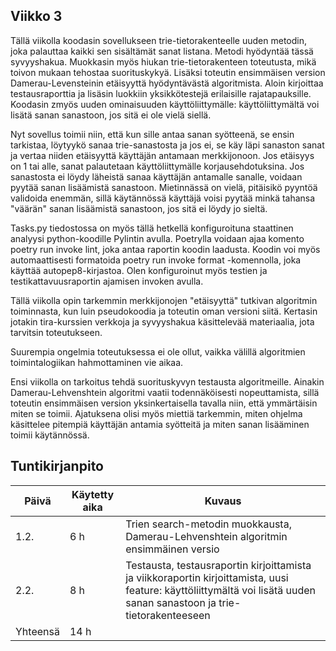 ## Viikko 3

Tällä viikolla koodasin sovellukseen trie-tietorakenteelle uuden metodin, joka palauttaa kaikki sen sisältämät sanat listana. Metodi hyödyntää tässä syvyyshakua. Muokkasin myös hiukan trie-tietorakenteen toteutusta, mikä toivon mukaan tehostaa suorituskykyä. Lisäksi toteutin ensimmäisen version Damerau-Levensteinin etäisyyttä hyödyntävästä algoritmista. Aloin kirjoittaa testausraporttia ja lisäsin luokkiin yksikkötestejä erilaisille rajatapauksille. Koodasin zmyös uuden ominaisuuden käyttöliittymälle: käyttöliittymältä voi lisätä sanan sanastoon, jos sitä ei ole vielä siellä.

Nyt sovellus toimii niin, että kun sille antaa sanan syötteenä, se ensin tarkistaa, löytyykö sanaa trie-sanastosta ja jos ei, se käy läpi sanaston sanat ja vertaa niiden etäisyyttä käyttäjän antamaan merkkijonoon. Jos etäisyys on 1 tai alle, sanat palautetaan käyttöliittymälle korjausehdotuksina. Jos sanastosta ei löydy läheistä sanaa käyttäjän antamalle sanalle, voidaan pyytää sanan lisäämistä sanastoon. Mietinnässä on vielä, pitäisikö pyyntöä validoida enemmän, sillä käytännössä käyttäjä voisi pyytää minkä tahansa "väärän" sanan lisäämistä sanastoon, jos sitä ei löydy jo sieltä.

Tasks.py tiedostossa on myös tällä hetkellä konfiguroituna staattinen analyysi python-koodille Pylintin avulla. Poetrylla voidaan ajaa komento poetry run invoke lint, joka antaa raportin koodin laadusta. Koodin voi myös automaattisesti formatoida poetry run invoke format -komennolla, joka käyttää autopep8-kirjastoa. Olen konfiguroinut myös testien ja testikattavuusraportin ajamisen invoken avulla.

Tällä viikolla opin tarkemmin merkkijonojen "etäisyyttä" tutkivan algoritmin toiminnasta, kun luin pseudokoodia ja toteutin oman versioni siitä. Kertasin jotakin tira-kurssien verkkoja ja syvyyshakua käsittelevää materiaalia, jota tarvitsin toteutukseen. 

Suurempia ongelmia toteutuksessa ei ole ollut, vaikka välillä algoritmien toimintalogiikan hahmottaminen vie aikaa. 

Ensi viikolla on tarkoitus tehdä suorituskyvyn testausta algoritmeille. Ainakin Damerau-Lehvenshtein algoritmi vaatii todennäköisesti nopeuttamista, sillä toteutin ensimmäisen version yksinkertaisella tavalla niin, että ymmärtäisin miten se toimii. Ajatuksena olisi myös miettiä tarkemmin, miten ohjelma käsittelee pitempiä käyttäjän antamia syötteitä ja miten sanan lisääminen toimii käytännössä.

## Tuntikirjanpito

| Päivä | Käytetty aika | Kuvaus |
| ----- | ------------- | ------ |
| 1.2.  | 6 h            | Trien search-metodin muokkausta, Damerau-Lehvenshtein algoritmin ensimmäinen versio |
| 2.2.  | 8 h 			| Testausta, testausraportin kirjoittamista ja viikkoraportin kirjoittamista, uusi feature: käyttöliittymältä voi lisätä uuden sanan sanastoon ja trie-tietorakenteeseen
| Yhteensä | 14 h    
